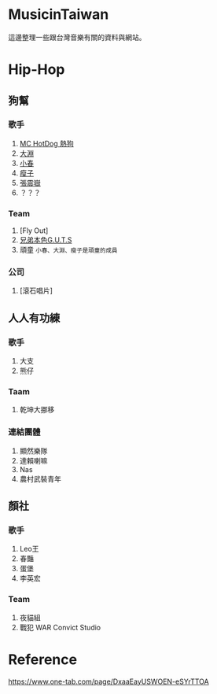 # MusicinTaiwan
這邊整理一些跟台灣音樂有關的資料與網站。

# Hip-Hop

## 狗幫

### 歌手

1. [MC HotDog 熱狗](https://www.youtube.com/channel/UCW3Q3F5SByAWsYtRRFIMuNA)
2. [大淵]()
3. [小春]()
4. [瘦子]()
5. [張震嶽](https://www.youtube.com/channel/UCiQZhrWSEiWdoHwPJgAon4A)
6. ？？？

### Team

1. [Fly Out]
2. [兄弟本色G.U.T.S](https://www.youtube.com/channel/UCvd7bOZaacDi6Uj7ujNH4jg)
3. 頑童     `小春、大淵、瘦子是頑童的成員`

### 公司
1. [滾石唱片]

## 人人有功練

### 歌手

1. 大支
2. 熊仔

### Taam

1. 乾坤大挪移

### 連結團體

1. 顯然樂隊
2. 達賴喇嘛
3. Nas
4. 農村武裝青年


## 顏社

### 歌手

1. Leo王
2. 春豔
3. 蛋堡
4. 李英宏

### Team

1. 夜貓組
2. 戰犯 WAR Convict Studio

# Reference
https://www.one-tab.com/page/DxaaEayUSWOEN-eSYrTTOA

